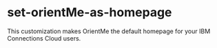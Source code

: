 # set-orientMe-as-homepage
This customization makes OrientMe the default homepage for your IBM Connections Cloud users.
